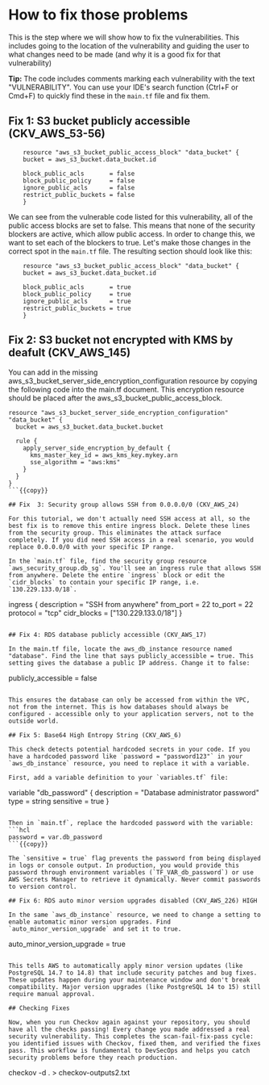 # How to fix those problems

This is the step where we will show how to fix the vulnerabilities. This includes going to the location of the vulnerability and guiding the user to what changes need to be made (and why it is a good fix for that vulnerability)

**Tip:** The code includes comments marking each vulnerability with the text "VULNERABILITY". You can use your IDE's search function (Ctrl+F or Cmd+F) to quickly find these in the `main.tf` file and fix them.

## Fix 1: S3 bucket publicly accessible (CKV_AWS_53-56)
```
    resource "aws_s3_bucket_public_access_block" "data_bucket" {
    bucket = aws_s3_bucket.data_bucket.id

    block_public_acls       = false
    block_public_policy     = false
    ignore_public_acls      = false
    restrict_public_buckets = false
    }
```

We can see from the vulnerable code listed for this vulnerability, all of the public access blocks are set to false. This means that none of the security blockers are active, which allow public access. In order to change this, we want to set each of the blockers to true. Let's make those changes in the correct spot in the `main.tf` file. The resulting section should look like this:

```
    resource "aws_s3_bucket_public_access_block" "data_bucket" {
    bucket = aws_s3_bucket.data_bucket.id

    block_public_acls       = true
    block_public_policy     = true
    ignore_public_acls      = true
    restrict_public_buckets = true
    }
```

## Fix 2: S3 bucket not encrypted with KMS by deafult (CKV_AWS_145)

You can add in the missing aws_s3_bucket_server_side_encryption_configuration resource by copying the following code into the main.tf document. This encryption resource should be placed after the aws_s3_bucket_public_access_block. 

```
resource "aws_s3_bucket_server_side_encryption_configuration" "data_bucket" {
  bucket = aws_s3_bucket.data_bucket.bucket

  rule {
    apply_server_side_encryption_by_default {
      kms_master_key_id = aws_kms_key.mykey.arn
      sse_algorithm = "aws:kms"
    }
  }
}
```{{copy}}

## Fix  3: Security group allows SSH from 0.0.0.0/0 (CKV_AWS_24)

For this tutorial, we don't actually need SSH access at all, so the best fix is to remove this entire ingress block. Delete these lines from the security group. This eliminates the attack surface completely. If you did need SSH access in a real scenario, you would replace 0.0.0.0/0 with your specific IP range.

In the `main.tf` file, find the security group resource `aws_security_group.db_sg`. You'll see an ingress rule that allows SSH from anywhere. Delete the entire `ingress` block or edit the `cidr_blocks` to contain your specific IP range, i.e. `130.229.133.0/18`.

```
ingress {
  description = "SSH from anywhere"
  from_port   = 22
  to_port     = 22
  protocol    = "tcp"
  cidr_blocks = ["130.229.133.0/18"]
}
```

## Fix 4: RDS database publicly accessible (CKV_AWS_17) 

In the main.tf file, locate the aws_db_instance resource named "database". Find the line that says publicly_accessible = true. This setting gives the database a public IP address. Change it to false: 

```
publicly_accessible = false
```{{copy}}

This ensures the database can only be accessed from within the VPC, not from the internet. This is how databases should always be configured - accessible only to your application servers, not to the outside world.

## Fix 5: Base64 High Entropy String (CKV_AWS_6)

This check detects potential hardcoded secrets in your code. If you have a hardcoded password like `password = "password123"` in your `aws_db_instance` resource, you need to replace it with a variable.

First, add a variable definition to your `variables.tf` file:

```
variable "db_password" {
  description = "Database administrator password"
  type        = string
  sensitive   = true
}
```{{copy}}

Then in `main.tf`, replace the hardcoded password with the variable:
```hcl
password = var.db_password 
```{{copy}}

The `sensitive = true` flag prevents the password from being displayed in logs or console output. In production, you would provide this password through environment variables (`TF_VAR_db_password`) or use AWS Secrets Manager to retrieve it dynamically. Never commit passwords to version control.

## Fix 6: RDS auto minor version upgrades disabled (CKV_AWS_226) HIGH

In the same `aws_db_instance` resource, we need to change a setting to enable automatic minor version upgrades. Find `auto_minor_version_upgrade` and set it to true.

```
auto_minor_version_upgrade = true
```{{copy}}

This tells AWS to automatically apply minor version updates (like PostgreSQL 14.7 to 14.8) that include security patches and bug fixes. These updates happen during your maintenance window and don't break compatibility. Major version upgrades (like PostgreSQL 14 to 15) still require manual approval.

## Checking Fixes

Now, when you run Checkov again against your repository, you should have all the checks passing! Every change you made addressed a real security vulnerability. This completes the scan-fail-fix-pass cycle: you identified issues with Checkov, fixed them, and verified the fixes pass. This workflow is fundamental to DevSecOps and helps you catch security problems before they reach production.

```
checkov -d . > checkov-outputs2.txt
```{{exec}}

